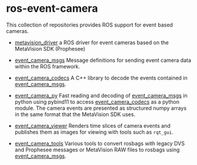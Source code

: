 # ros-event-camera

This collection of repositories provides ROS support for event based cameras.

- [metavision_driver](https://www.github.com/ros-event-camera/metavision_driver/)
  a ROS driver for event cameras based on the MetaVision SDK
  (Prophesee)

- [event_camera_msgs](https://www.github.com/ros-event-camera/event_camera_msgs/)
  Message definitions for sending event camera data within the ROS
  framework.

- [event_camera_codecs](https://www.github.com/ros-event-camera/event_camera_codecs/)
  A C++ library to decode the events contained in
  [event_camera_msgs](https://www.github.com/ros-event-camera/event_camera_msgs/).

- [event_camera_py](https://www.github.com/ros-event-camera/event_camera_py/)
  Fast reading and decoding of
  [event_camera_msgs](https://www.github.com/ros-event-camera/event_camera_msgs/)
  in python using  pybind11 to access
  [event_camera_codecs](https://www.github.com/ros-event-camera/event_camera_codecs/)
  as a python module.  The camera events are presented as structured
  numpy arrays in the same format that the MetaVision SDK uses.

- [event_camera_viewer](https://www.github.com/ros-event-camera/event_camera_viewer/)
  Renders time slices of camera events and publishes them as images
  for viewing with tools such as ``rqt_gui``.

- [event_camera_tools](https://www.github.com/ros-event-camera/event_camera_tools/)
  Various tools to convert rosbags with legacy DVS and Prophesee messages or
  MetaVision RAW files to rosbags using
  [event_camera_msgs](https://www.github.com/ros-event-camera/event_camera_msgs/).
